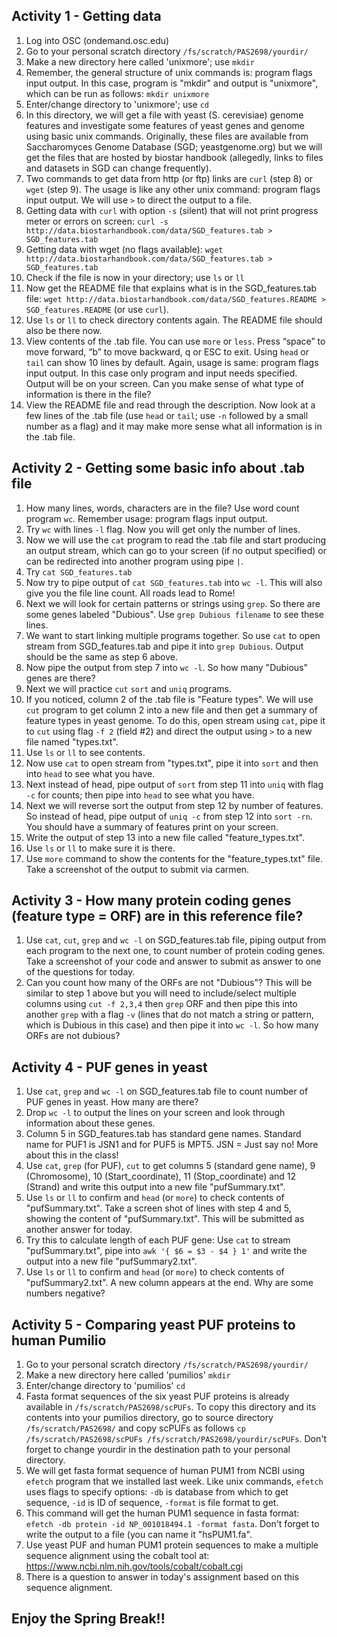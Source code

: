 ## Activity 1 - Getting data
1. Log into OSC (ondemand.osc.edu)
2. Go to your personal scratch directory
`/fs/scratch/PAS2698/yourdir/`
3. Make a new directory here called 'unixmore'; use `mkdir`
4. Remember, the general structure of unix commands is: program flags input output. In this case, program is "mkdir" and output is "unixmore", which can be run as follows:
`mkdir unixmore`
5. Enter/change directory to 'unixmore'; use `cd`
6. In this directory, we will get a file with yeast (S. cerevisiae) genome features and investigate some features of yeast genes and genome using basic unix commands. Originally, these files are available from Saccharomyces Genome Database (SGD; yeastgenome.org) but we will get the files that are hosted by biostar handbook (allegedly, links to files and datasets in SGD can change frequently).
7. Two commands to get data from http (or ftp) links are `curl` (step 8) or `wget` (step 9). The usage is like any other unix command: program flags input output. We will use `>` to direct the output to a file.
8. Getting data with `curl` with option `-s` (silent) that will not print progress meter or errors on screen: `curl -s http://data.biostarhandbook.com/data/SGD_features.tab > SGD_features.tab`
9. Getting data with wget (no flags available): `wget http://data.biostarhandbook.com/data/SGD_features.tab > SGD_features.tab`
10. Check if the file is now in your directory; use `ls` or `ll`
11. Now get the README file that explains what is in the SGD_features.tab file: `wget http://data.biostarhandbook.com/data/SGD_features.README > SGD_features.README` (or use `curl`).
12. Use `ls` or `ll` to check directory contents again. The README file should also be there now.
13. View contents of the .tab file. You can use `more` or `less`. Press “space” to move forward, “b” to move backward, q or ESC to exit. Using `head` or `tail` can show 10 lines by default. Again, usage is same: program flags input output. In this case only program and input needs specified. Output will be on your screen. Can you make sense of what type of information is there in the file?
14. View the README file and read through the description. Now look at a few lines of the .tab file (use `head` or `tail`; use `-n` followed by a small number as a flag) and it may make more sense what all information is in the .tab file. 

## Activity 2 - Getting some basic info about .tab file
1. How many lines, words, characters are in the file? Use word count program `wc`. Remember usage: program flags input output.
2. Try `wc` with lines `-l` flag. Now you will get only the number of lines.
3. Now we will use the `cat` program to read the .tab file and start producing an output stream, which can go to your screen (if no output specified) or can be redirected into another program using pipe `|`.
4. Try `cat SGD_features.tab`
5. Now try to pipe output of `cat SGD_features.tab` into `wc -l`. This will also give you the file line count. All roads lead to Rome!
6. Next we will look for certain patterns or strings using `grep`. So there are some genes labeled "Dubious". Use `grep Dubious filename` to see these lines.
7. We want to start linking multiple programs together. So use `cat` to open stream from SGD_features.tab and pipe it into `grep Dubious`. Output should be the same as step 6 above.
8. Now pipe the output from step 7 into `wc -l`. So how many "Dubious" genes are there?
9. Next we will practice `cut` `sort` and `uniq` programs.
10. If you noticed, column 2 of the .tab file is "Feature types". We will use `cut` program to get column 2 into a new file and then get a summary of feature types in yeast genome. To do this,  open stream using `cat`, pipe it to `cut` using flag `-f 2` (field #2) and direct the output using `>` to a new file named "types.txt".
11. Use `ls` or `ll` to see contents.
12. Now use `cat` to open stream from "types.txt", pipe it into `sort` and then into `head` to see what you have.
13. Next instead of head, pipe output of `sort` from step 11 into `uniq` with flag `-c` for counts; then pipe into `head` to see what you have.
14. Next we will reverse sort the output from step 12 by number of features. So instead of head, pipe output of `uniq -c` from step 12 into `sort -rn`. You should have a summary of features print on your screen.
15. Write the output of step 13 into a new file called "feature_types.txt".
16. Use `ls` or `ll` to make sure it is there.
17. Use `more` command to show the contents for the "feature_types.txt" file. Take a screenshot of the output to submit via carmen.

## Activity 3 - How many protein coding genes (feature type = ORF) are in this reference file?
1. Use `cat`, `cut`, `grep` and `wc -l` on SGD_features.tab file, piping output from each program to the next one, to count number of protein coding genes. Take a screenshot of your code and answer to submit as answer to one of the questions for today.
2. Can you count how many of the ORFs are not "Dubious"? This will be similar to step 1 above but you will need to include/select multiple columns using `cut -f 2,3,4` then `grep` ORF and then pipe this into another `grep` with a flag `-v` (lines that do not match a string or pattern, which is Dubious in this case) and then pipe it into `wc -l`. So how many ORFs are not dubious?

## Activity 4 - PUF genes in yeast
1. Use `cat`, `grep` and `wc -l` on SGD_features.tab file to count number of PUF genes in yeast. How many are there?
2. Drop `wc -l` to output the lines on your screen and look through information about these genes.
3. Column 5 in SGD_features.tab has standard gene names. Standard name for PUF1 is JSN1 and for PUF5 is MPT5. JSN = Just say no! More about this in the class!
4. Use `cat`, `grep` (for PUF), `cut` to get columns 5 (standard gene name), 9 (Chromosome), 10 (Start_coordinate), 11 (Stop_coordinate) and 12 (Strand) and write this output into a new file "pufSummary.txt".
5. Use `ls` or `ll` to confirm and `head` (or `more`) to check contents of "pufSummary.txt". Take a screen shot of lines with step 4 and 5, showing the content of "pufSummary.txt". This will be submitted as another answer for today.
6. Try this to calculate length of each PUF gene: Use `cat` to stream "pufSummary.txt", pipe into `awk '{ $6 = $3 - $4 } 1'` and write the output into a new file "pufSummary2.txt".
7. Use `ls` or `ll` to confirm and `head` (or `more`) to check contents of "pufSummary2.txt". A new column appears at the end. Why are some numbers negative?

## Activity 5 - Comparing yeast PUF proteins to human Pumilio
1. Go to your personal scratch directory
`/fs/scratch/PAS2698/yourdir/`
2. Make a new directory here called 'pumilios' `mkdir`
3. Enter/change directory to 'pumilios' `cd`
4. Fasta format sequences of the six yeast PUF proteins is already available in `/fs/scratch/PAS2698/scPUFs`. To copy this directory and its contents into your pumilios directory, go to source directory `/fs/scratch/PAS2698/` and copy scPUFs as follows `cp /fs/scratch/PAS2698/scPUFs /fs/scratch/PAS2698/yourdir/scPUFs`. Don't forget to change yourdir in the destination path to your personal directory. 
5. We will get fasta format sequence of human PUM1 from NCBI using `efetch` program that we installed last week. Like unix commands, `efetch` uses flags to specify options: `-db` is database from which to get sequence, `-id` is ID of sequence, `-format` is file format to get.
6. This command will get the human PUM1 sequence in fasta format: `efetch -db protein -id NP_001018494.1 -format fasta`. Don't forget to write the output to a file (you can name it "hsPUM1.fa".
7. Use yeast PUF and human PUM1 protein sequences to make a multiple sequence alignment using the cobalt tool at: https://www.ncbi.nlm.nih.gov/tools/cobalt/cobalt.cgi
8. There is a question to answer in today's assignment based on this sequence alignment.

## Enjoy the Spring Break!!
